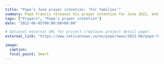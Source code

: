 ```yaml
---
title: "Pope’s June prayer intention: ‘For families’"
summary: Pope Francis releases his prayer intention for June 2022, and urges Catholics to pray for all families during the month in which Rome hosts the 10th World Meeting of Families.
tags: ["Prayers", "Pope's prayer intention"]
date: "2022-06-05T00:00:00+08:00"

# Optional external URL for project (replaces project detail page).
external_link: "https://www.vaticannews.va/en/pope/news/2022-06/pope-francis-june-prayer-intention-families-world-meeting.html"

image:
  caption:
  focal_point: Smart
---
```

